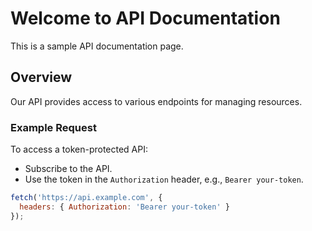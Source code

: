 # Welcome to API Documentation

This is a sample API documentation page.

## Overview

Our API provides access to various endpoints for managing resources.

### Example Request

To access a token-protected API:

- Subscribe to the API.
- Use the token in the `Authorization` header, e.g., `Bearer your-token`.

```javascript
fetch('https://api.example.com', {
  headers: { Authorization: 'Bearer your-token' }
});
